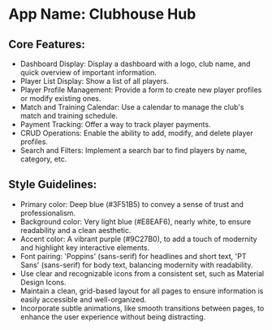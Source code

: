 # **App Name**: Clubhouse Hub

## Core Features:

- Dashboard Display: Display a dashboard with a logo, club name, and quick overview of important information.
- Player List Display: Show a list of all players.
- Player Profile Management: Provide a form to create new player profiles or modify existing ones.
- Match and Training Calendar: Use a calendar to manage the club's match and training schedule.
- Payment Tracking: Offer a way to track player payments.
- CRUD Operations: Enable the ability to add, modify, and delete player profiles.
- Search and Filters: Implement a search bar to find players by name, category, etc.

## Style Guidelines:

- Primary color: Deep blue (#3F51B5) to convey a sense of trust and professionalism.
- Background color: Very light blue (#E8EAF6), nearly white, to ensure readability and a clean aesthetic.
- Accent color: A vibrant purple (#9C27B0), to add a touch of modernity and highlight key interactive elements.
- Font pairing: 'Poppins' (sans-serif) for headlines and short text, 'PT Sans' (sans-serif) for body text, balancing modernity with readability.
- Use clear and recognizable icons from a consistent set, such as Material Design Icons.
- Maintain a clean, grid-based layout for all pages to ensure information is easily accessible and well-organized.
- Incorporate subtle animations, like smooth transitions between pages, to enhance the user experience without being distracting.